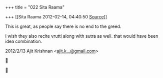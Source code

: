 +++
title = "022 Sita Raama"

+++
[[Sita Raama	2012-02-14, 04:40:50 [Source](https://groups.google.com/g/samskrita/c/L9l7Tww6fXQ)]]



This is great, as people say there is no end to the greed.

I wish they also recite vrutti along with sutra as well. that would have been idea combination.

  

  

2012/2/13 Ajit Krishnan \<[ajit.k...@gmail.com]()\>





